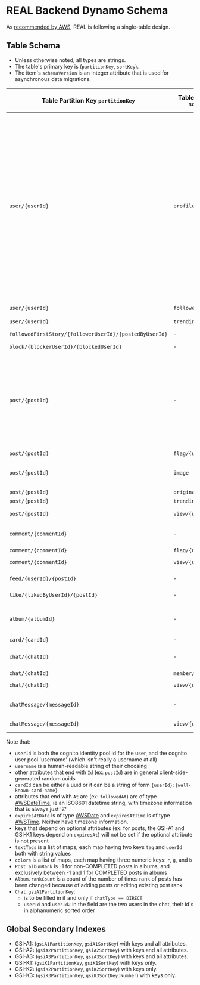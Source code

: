 # REAL Backend Dynamo Schema

As [recommended by AWS](https://docs.aws.amazon.com/amazondynamodb/latest/developerguide/bp-general-nosql-design.html#bp-general-nosql-design-approach), REAL is following a single-table design.

## Table Schema

  - Unless otherwise noted, all types are strings.
  - The table's primary key is (`partitionKey`, `sortKey`).
  - The item's `schemaVersion` is an integer attribute that is used for asynchronous data migrations.

| Table Partition Key `partitionKey` | Table Sort Key `sortKey` | Schema Version `schemaVersion` | Attributes | GSI-A1 Partition Key `gsiA1PartitionKey` | GSI-A1 Sort Key `gsiA1SortKey` | GSI-A2 Partition Key `gsiA2PartitionKey` | GSI-A2 Sort Key `gsiA2SortKey` | GSI-A3 Partition Key `gsiA3PartitionKey` | GSI-A3 Sort Key `gsiA3SortKey` | GSI-K1 Partition Key `gsiK1PartitionKey` | GSI-K1 Sort Key `gsiK1SortKey` | GSI-K2 Partition Key `gsiK2PartitionKey` | GSI-K2 Sort Key `gsiK2SortKey` | GSI-K3 Partition Key `gsiK3PartitionKey` | GSI-K3 Sort Key `gsiK3SortKey:Number` |
| - | - | - | - | - | - | - | - | - | - | - | - | - | - | - | - |
| `user/{userId}` | `profile` | `10` | `userId`, `username`, `email`, `phoneNumber`, `fullName`, `bio`, `photoPostId`, `userStatus`, `privacyStatus`, `cardCount:Number`, `commentCount:Number`, `followedCount:Number`, `followerCount:Number`, `followersRequestedCount:Number`, `postCount:Number`, `postArchivedCount:Number`, `postDeletedCount:Number`, `postForcedArchivingCount:Number`, `albumCount:Number`, `chatCount:Number`, `chatsWithUnviewedMessagesCount:Number`, `lastManuallyReindexedAt`, `languageCode`, `themeCode`, `placeholderPhotoCode`, `signedUpAt`, `lastDisabedAt`, `acceptedEULAVersion`, `postViewedByCount:Number`, `usernameLastValue`, `usernameLastChangedAt`, `followCountsHidden:Boolean`, `commentsDisabled:Boolean`, `likesDisabled:Boolean`, `sharingDisabled:Boolean`, `verificationHidden:Boolean` | `username/{username}` | `-` |
| `user/{userId}` | `follower/{userId}` | `1` | `followedAt`, `followStatus`, `followerUserId`, `followedUserId`  | `follower/{followerUserId}` | `{followStatus}/{followedAt}` | `followed/{followedUserId}` | `{followStatus}/{followedAt}` |
| `user/{userId}` | `trending` | `0` | `lastDeflatedAt`, `createdAt` | | | | | | | | | | | `user/trending` | `{score}` |
| `followedFirstStory/{followerUserId}/{postedByUserId}` | `-`| `1` | `postId`, `postedAt`, `postedByUserId`, `expiresAt` | `followedFirstStory/{followerUserId}` | `{expiresAt}` |
| `block/{blockerUserId}/{blockedUserId}` | `-`| `0` | `blockerUserId`, `blockedUserId`, `blockedAt` | `block/{blockerUserId}` | `{blockedAt}` | `block/{blockedUserId}` | `{blockedAt}` |
| `post/{postId}` | `-` | `3` | `postId`, `postedAt`, `postedByUserId`, `postType`, `postStatus`, `albumId`, `originalPostId`, `expiresAt`, `text`, `textTags:[{tag, userId}]`, `checksum`, `isVerified:Boolean`, `viewedByCount:Number`, `onymousLikeCount:Number`, `anonymousLikeCount:Number`, `flagCount:Number`, `commentCount:Number`, `commentsDisabled:Boolean`, `likesDisabled:Boolean`, `sharingDisabled:Boolean`, `setAsUserPhoto:Boolean` | `post/{postedByUserId}` | `{postStatus}/{expiresAt}` | `post/{postedByUserId}` | `{postStatus}/{postedAt}` | `post/{postedByUserId}` | `{lastNewCommentActivityAt}` | `post/{expiresAtDate}` | `{expiresAtTime}` | `postChecksum/{checksum}` | `{postedAt}` | `post/{albumId}` | `{albumRank:Number}` |
| `post/{postId}` | `flag/{userId}` | `0` | `createdAt` | | | | | | | `flag/{userId}` | `post` |
| `post/{postId}` | `image` | `0` | `takenInReal:Boolean`, `originalFormat`, `imageFormat`, `width:Number`, `height:Number`, `colors:[{r:Number, g:Number, b:Number}]` |
| `post/{postId}` | `originalMetadata` | `0` | `originalMetadata` |
| `post/{postId}` | `trending` | `0` | `lastDeflatedAt`, `createdAt` | | | | | | | | | | | `post/trending` | `{score}` |
| `post/{postId}` | `view/{userId}` | `0` | `firstViewedAt`, `lastViewedAt`, `viewCount:Number` | | | | | | | `post/{postId}` | `view/{firstViewedAt}` |
| `comment/{commentId}` | `-` | `1` | `commentId`, `postId`, `userId`, `commentedAt`, `text`, `textTags:[{tag, userId}]`, `flagCount:Number`, `viewedByCount:Number` | `comment/{postId}` | `{commentedAt}` | `comment/{userId}` | `{commentedAt}` |
| `comment/{commentId}` | `flag/{userId}` | `0` | `createdAt` | | | | | | | `flag/{userId}` | `comment` |
| `comment/{commentId}` | `view/{userId}` | `0` | `firstViewedAt`, `lastViewedAt`, `viewCount:Number` | | | | | | | `comment/{commentId}` | `view/{firstViewedAt}` |
| `feed/{userId}/{postId}` | `-` | `2` | `userId`, `postId`, `postedAt`, `postedByUserId`, | `feed/{userId}` | `{postedAt}` | | | | | | | `feed/{userId}/{postedByUserId}` | `{postedAt}` |
| `like/{likedByUserId}/{postId}` | `-` | `1` | `likedByUserId`, `likeStatus`, `likedAt`, `postId` | `like/{likedByUserId}` | `{likeStatus}/{likedAt}` | `like/{postId}` | `{likeStatus}/{likedAt}` | | | | | `like/{postedByUserId}` | `{likedByUserId}` |
| `album/{albumId}` | `-` | `0` | `albumId`, `ownedByUserId`, `name`, `description`, `createdAt`, `postCount:Number`, `rankCount:Number`, `postsLastUpdatedAt`, `artHash` | `album/{userId}` | `{createdAt}` |
| `card/{cardId}` | `-` | `0` | `title`, `subTitle`, `action` | `user/{userId}` | `card/{createdAt}` |
| `chat/{chatId}` | `-` | `0` | `chatId`, `chatType`, `name`, `createdByUserId`, `createdAt`, `lastMessageActivityAt`, `messagesCount:Number`, `userCount:Number` | `chat/{userId1}/{userId2}` | `-` |
| `chat/{chatId}` | `member/{userId}` | `1` | `messagesUnviewedCount:Number` | | | | | | | `chat/{chatId}` | `member/{joinedAt}` | `member/{userId}` | `chat/{lastMessageActivityAt}` |
| `chat/{chatId}` | `view/{userId}` | `0` | `firstViewedAt`, `lastViewedAt`, `viewCount:Number` | | | | | | | `chat/{chatId}` | `view/{firstViewedAt}` |
| `chatMessage/{messageId}` | `-` | `0` | `messageId`, `chatId`, `userId`, `createdAt`, `lastEditedAt`, `text`, `textTags:[{tag, userId}]` | `chatMessage/{chatId}` | `{createdAt}` |
| `chatMessage/{messageId}` | `view/{userId}` | `0` | `firstViewedAt`, `lastViewedAt`, `viewCount:Number` | | | | | | | `chatMessage/{messageId}` | `view/{firstViewedAt}` |

Note that:

 - `userId` is both the cognito identity pool id for the user, and the cognito user pool 'username' (which isn't really a username at all)
 - `username` is a human-readable string of their choosing
 - other attributes that end with `Id` (ex: `postId`) are in general client-side-generated random uuids
 - `cardId` can be either a uuid or it can be a string of form `{userId}:{well-known-card-name}`
 - attributes that end with `At` are  (ex: `followedAt`) are of type [AWSDateTime](https://docs.aws.amazon.com/appsync/latest/devguide/scalars.html#appsync-defined-scalars), ie an ISO8601 datetime string, with timezone information that is always just 'Z'
 - `expiresAtDate` is of type [AWSDate](https://docs.aws.amazon.com/appsync/latest/devguide/scalars.html#appsync-defined-scalars) and `expiresAtTime` is of type [AWSTime](https://docs.aws.amazon.com/appsync/latest/devguide/scalars.html#appsync-defined-scalars). Neither have timezone information.
 - keys that depend on optional attributes (ex: for posts, the GSI-A1 and GSI-K1 keys depend on `expiresAt`) will not be set if the optional attribute is not present
 - `textTags` is a list of maps, each map having two keys `tag` and `userId` both with string values
 - `colors` is a list of maps, each map having three numeric keys: `r`, `g`, and `b`
 - `Post.albumRank` is -1 for non-COMPLETED posts in albums, and exclusively between -1 and 1 for COMPLETED posts in albums
 - `Album.rankCount` is a count of the number of times rank of posts has been changed because of adding posts or editing existing post rank
 - `Chat.gsiA1PartitionKey`:
    - is to be filled in if and only if `chatType == DIRECT`
    - `userId` and `userId2` in the field are the two users in the chat, their id's in alphanumeric sorted order

## Global Secondary Indexes

- GSI-A1: (`gsiA1PartitionKey`, `gsiA1SortKey`) with keys and all attributes.
- GSI-A2: (`gsiA2PartitionKey`, `gsiA2SortKey`) with keys and all attributes.
- GSI-A3: (`gsiA3PartitionKey`, `gsiA3SortKey`) with keys and all attributes.
- GSI-K1: (`gsiK1PartitionKey`, `gsiK1SortKey`) with keys only.
- GSI-K2: (`gsiK2PartitionKey`, `gsiK2SortKey`) with keys only.
- GSI-K3: (`gsiK3PartitionKey`, `gsiK3SortKey:Number`) with keys only.
